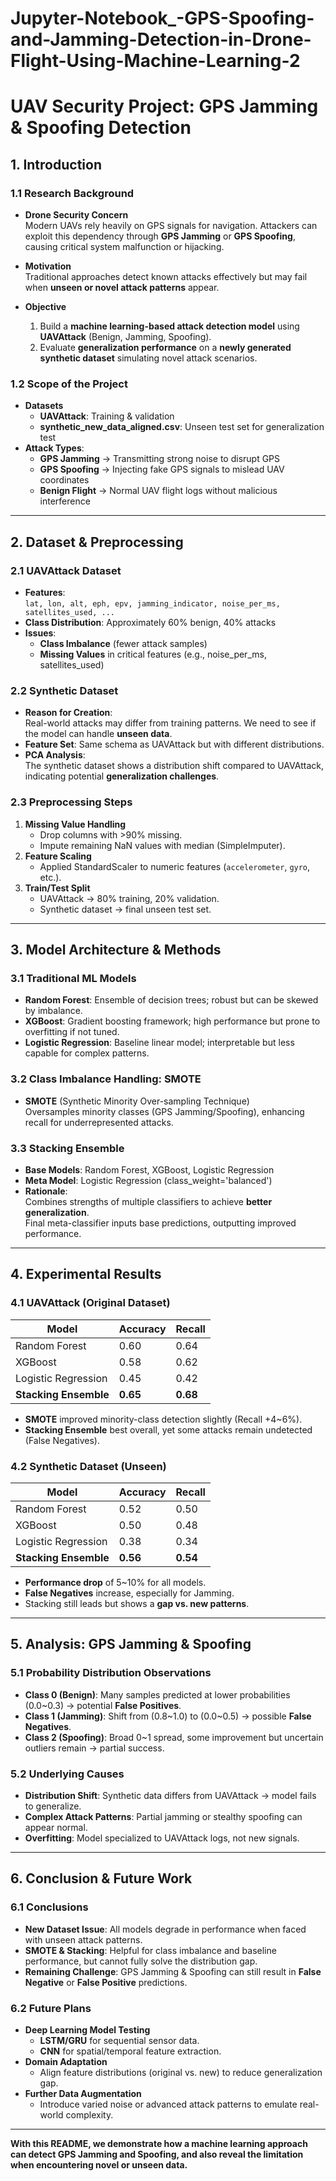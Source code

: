 # Jupyter-Notebook_-GPS-Spoofing-and-Jamming-Detection-in-Drone-Flight-Using-Machine-Learning-2

# UAV Security Project: GPS Jamming & Spoofing Detection

## 1. Introduction
### 1.1 Research Background
- **Drone Security Concern**  
  Modern UAVs rely heavily on GPS signals for navigation. Attackers can exploit this dependency through **GPS Jamming** or **GPS Spoofing**, causing critical system malfunction or hijacking.

- **Motivation**  
  Traditional approaches detect known attacks effectively but may fail when **unseen or novel attack patterns** appear.

- **Objective**  
  1. Build a **machine learning-based attack detection model** using **UAVAttack** (Benign, Jamming, Spoofing).
  2. Evaluate **generalization performance** on a **newly generated synthetic dataset** simulating novel attack scenarios.

### 1.2 Scope of the Project
- **Datasets**  
  - **UAVAttack**: Training & validation  
  - **synthetic_new_data_aligned.csv**: Unseen test set for generalization test
- **Attack Types**:  
  - **GPS Jamming** → Transmitting strong noise to disrupt GPS  
  - **GPS Spoofing** → Injecting fake GPS signals to mislead UAV coordinates  
  - **Benign Flight** → Normal UAV flight logs without malicious interference

---

## 2. Dataset & Preprocessing
### 2.1 UAVAttack Dataset
- **Features**:  
  `lat, lon, alt, eph, epv, jamming_indicator, noise_per_ms, satellites_used, ...`
- **Class Distribution**: Approximately 60% benign, 40% attacks
- **Issues**:  
  - **Class Imbalance** (fewer attack samples)  
  - **Missing Values** in critical features (e.g., noise_per_ms, satellites_used)

### 2.2 Synthetic Dataset
- **Reason for Creation**:  
  Real-world attacks may differ from training patterns. We need to see if the model can handle **unseen data**.
- **Feature Set**: Same schema as UAVAttack but with different distributions.
- **PCA Analysis**:  
  The synthetic dataset shows a distribution shift compared to UAVAttack, indicating potential **generalization challenges**.

### 2.3 Preprocessing Steps
1. **Missing Value Handling**  
   - Drop columns with >90% missing.  
   - Impute remaining NaN values with median (SimpleImputer).
2. **Feature Scaling**  
   - Applied StandardScaler to numeric features (`accelerometer`, `gyro`, etc.).
3. **Train/Test Split**  
   - UAVAttack → 80% training, 20% validation.  
   - Synthetic dataset → final unseen test set.

---

## 3. Model Architecture & Methods
### 3.1 Traditional ML Models
- **Random Forest**: Ensemble of decision trees; robust but can be skewed by imbalance.  
- **XGBoost**: Gradient boosting framework; high performance but prone to overfitting if not tuned.  
- **Logistic Regression**: Baseline linear model; interpretable but less capable for complex patterns.

### 3.2 Class Imbalance Handling: SMOTE
- **SMOTE** (Synthetic Minority Over-sampling Technique)  
  Oversamples minority classes (GPS Jamming/Spoofing), enhancing recall for underrepresented attacks.

### 3.3 Stacking Ensemble
- **Base Models**: Random Forest, XGBoost, Logistic Regression  
- **Meta Model**: Logistic Regression (class_weight='balanced')  
- **Rationale**:  
  Combines strengths of multiple classifiers to achieve **better generalization**.  
  Final meta-classifier inputs base predictions, outputting improved performance.

---

## 4. Experimental Results
### 4.1 UAVAttack (Original Dataset)
| Model                 | Accuracy | Recall |
|-----------------------|----------|--------|
| Random Forest         | 0.60     | 0.64   |
| XGBoost              | 0.58     | 0.62   |
| Logistic Regression   | 0.45     | 0.42   |
| **Stacking Ensemble** | **0.65** | **0.68** |

- **SMOTE** improved minority-class detection slightly (Recall +4~6%).  
- **Stacking Ensemble** best overall, yet some attacks remain undetected (False Negatives).

### 4.2 Synthetic Dataset (Unseen)
| Model                 | Accuracy | Recall |
|-----------------------|----------|--------|
| Random Forest         | 0.52     | 0.50   |
| XGBoost              | 0.50     | 0.48   |
| Logistic Regression   | 0.38     | 0.34   |
| **Stacking Ensemble** | **0.56** | **0.54** |

- **Performance drop** of 5~10% for all models.  
- **False Negatives** increase, especially for Jamming.  
- Stacking still leads but shows a **gap vs. new patterns**.

---

## 5. Analysis: GPS Jamming & Spoofing
### 5.1 Probability Distribution Observations
- **Class 0 (Benign)**: Many samples predicted at lower probabilities (0.0~0.3) → potential **False Positives**.
- **Class 1 (Jamming)**: Shift from (0.8~1.0) to (0.0~0.5) → possible **False Negatives**.  
- **Class 2 (Spoofing)**: Broad 0~1 spread, some improvement but uncertain outliers remain → partial success.

### 5.2 Underlying Causes
- **Distribution Shift**: Synthetic data differs from UAVAttack → model fails to generalize.  
- **Complex Attack Patterns**: Partial jamming or stealthy spoofing can appear normal.  
- **Overfitting**: Model specialized to UAVAttack logs, not new signals.

---

## 6. Conclusion & Future Work
### 6.1 Conclusions
- **New Dataset Issue**: All models degrade in performance when faced with unseen attack patterns.
- **SMOTE & Stacking**: Helpful for class imbalance and baseline performance, but cannot fully solve the distribution gap.
- **Remaining Challenge**: GPS Jamming & Spoofing can still result in **False Negative** or **False Positive** predictions.

### 6.2 Future Plans
- **Deep Learning Model Testing**  
  - **LSTM/GRU** for sequential sensor data.  
  - **CNN** for spatial/temporal feature extraction.  
- **Domain Adaptation**  
  - Align feature distributions (original vs. new) to reduce generalization gap.
- **Further Data Augmentation**  
  - Introduce varied noise or advanced attack patterns to emulate real-world complexity.

---

**With this README, we demonstrate how a machine learning approach can detect GPS Jamming and Spoofing, and also reveal the limitation when encountering novel or unseen data.**
